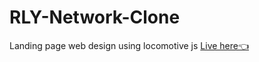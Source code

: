 # RLY-Network-Clone
Landing page web design using locomotive js
<a href="https://ankit13130.github.io/RLY-Network-Clone/">Live here👈

